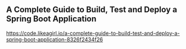 ## A Complete Guide to Build, Test and Deploy a Spring Boot Application
https://code.likeagirl.io/a-complete-guide-to-build-test-and-deploy-a-spring-boot-application-8326f2434f26